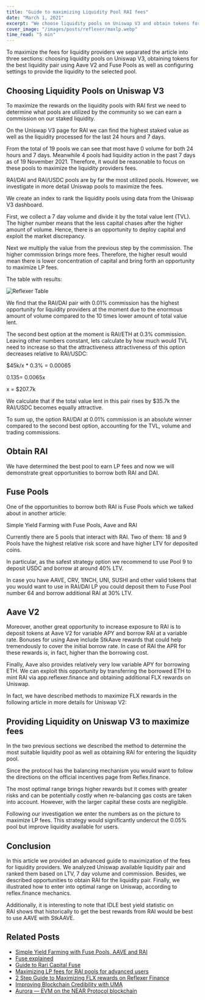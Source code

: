 ```yaml
---
title: "Guide to maximizing Liquidity Pool RAI fees"
date: "March 1, 2021"
excerpt: "We choose liquidity pools on Uniswap V3 and obtain tokens for the best liquidity pair using Aave V2 and Fuse Pools"
cover_image: "/images/posts/reflexer/maxlp.webp"
time_read: "5 min"
---
```


To maximize the fees for liquidity providers we separated the article into three sections: choosing liquidity pools on Uniswap V3, obtaining tokens for the best liquidity pair using Aave V2 and Fuse Pools as well as configuring settings to provide the liquidity to the selected pool.

## Choosing Liquidity Pools on Uniswap V3

To maximize the rewards on the liquidity pools with RAI first we need to determine what pools are utilized by the community so we can earn a commission on our staked liquidity.

On the Uniswap V3 page for RAI we can find the highest staked value as well as the liquidity processed for the last 24 hours and 7 days.

From the total of 19 pools we can see that most have 0 volume for both 24 hours and 7 days. Meanwhile 4 pools had liquidity action in the past 7 days as of 19 November 2021. Therefore, it would be reasonable to focus on these pools to maximize the liquidity providers fees.

RAI/DAI and RAI/USDC pools are by far the most utilized pools. However, we investigate in more detail Uniswap pools to maximize the fees.

We create an index to rank the liquidity pools using data from the Uniswap V3 dashboard.

First, we collect a 7 day volume and divide it by the total value lent (TVL). The higher number means that the less capital chases after the higher amount of volume. Hence, there is an opportunity to deploy capital and exploit the market discrepancy.

Next we multiply the value from the previous step by the commission. The higher commission brings more fees. Therefore, the higher result would mean there is lower concentration of capital and bring forth an opportunity to maximize LP fees.

The table with results:

![Reflexer Table](/images/posts/reflexer/1586897961.webp)

We find that the RAI/DAI pair with 0.01% commission has the highest opportunity for liquidity providers at the moment due to the enormous amount of volume compared to the 10 times lower amount of total value lent.

The second best option at the moment is RAI/ETH at 0.3% commission. Leaving other numbers constant, lets calculate by how much would TVL need to increase so that the attractiveness attractiveness of this option decreases relative to RAI/USDC:

$45k/x \* 0.3% = 0.00065

0.135= 0.0065x

x = $207.7k

We calculate that if the total value lent in this pair rises by $35.7k the RAI/USDC becomes equally attractive.

To sum up, the option RAI/DAI at 0.01% commission is an absolute winner compared to the second best option, accounting for the TVL, volume and trading commissions.

## Obtain RAI

We have determined the best pool to earn LP fees and now we will demonstrate great opportunities to borrow both RAI and DAI.

## Fuse Pools

One of the opportunities to borrow both RAI is Fuse Pools which we talked about in another article:

Simple Yield Farming with Fuse Pools, Aave and RAI

Currently there are 5 pools that interact with RAI. Two of them: 18 and 9 Pools have the highest relative risk score and have higher LTV for deposited coins.

In particular, as the safest strategy option we recommend to use Pool 9 to deposit USDC and borrow at around 40% LTV.

In case you have AAVE, CRV, 1INCH, UNI, SUSHI and other valid tokens that you would want to use in RAI/DAI LP you could deposit them to Fuse Pool number 64 and borrow additional RAI at 30% LTV.

## Aave V2

Moreover, another great opportunity to increase exposure to RAI is to deposit tokens at Aave V2 for variable APY and borrow RAI at a variable rate. Bonuses for using Aave include StkAave rewards that could help tremendously to cover the initial borrow rate. In case of RAI the APR for these rewards is, in fact, higher than the borrowing cost.

Finally, Aave also provides relatively very low variable APY for borrowing ETH. We can exploit this opportunity by transferring the borrowed ETH to mint RAI via app.reflexer.finance and obtaining additional FLX rewards on Uniswap.

In fact, we have described methods to maximize FLX rewards in the following article in more details for Uniswap V2:

## Providing Liquidity on Uniswap V3 to maximize fees

In the two previous sections we described the method to determine the most suitable liquidity pool as well as obtaining RAI for entering the liquidity pool.

Since the protocol has the balancing mechanism you would want to follow the directions on the official incentives page from Reflex.finance.

The most optimal range brings higher rewards but it comes with greater risks and can be potentially costly when re-balancing gas costs are taken into account. However, with the larger capital these costs are negligible.

Following our investigation we enter the numbers as on the picture to maximize LP fees. This strategy would significantly undercut the 0.05% pool but improve liquidity available for users.

## Conclusion

In this article we provided an advanced guide to maximization of the fees for liquidity providers. We analyzed Uniswap available liquidity pair and ranked them based on LTV, 7 day volume and commission. Besides, we described opportunities to obtain RAI for the liquidity pair. Finally, we illustrated how to enter into optimal range on Uniswap, according to reflex.finance mechanics.

Additionally, it is interesting to note that IDLE best yield statistic on RAI shows that historically to get the best rewards from RAI would be best to use AAVE with StkAAVE.

## Related Posts

- [Simple Yield Farming with Fuse Pools, AAVE and RAI](https://dspyt.com/simple-yield-farming-with-fuse-pools-aave-and-rai)
- [Fuse explained](https://medium.com/rari-capital/fuse-explained-3ef2e0747953)
- [Guide to Rari Capital Fuse](https://medium.com/stakingbits/guide-to-rari-capital-fuse-permissionless-money-markets-2632a2a72929)
- [Maximizing LP fees for RAI pools for advanced users](https://dspyt.com/maximizing-lp-fees-for-rai-pools-for-advanced-users)
- [2 Step Guide to Maximizing FLX rewards on Reflexer Finance](https://dspyt.com/2-step-guide-to-maximizing-flx-rewards)
- [Improving Blockchain Credibility with UMA](https://dspyt.com/improving-blockchain-credibility-with-uma)
- [Aurora — EVM on the NEAR Protocol blockchain](https://dspyt.com/aurora-near-protocol-evm)
